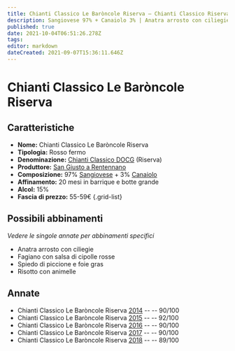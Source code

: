 ```yaml
---
title: Chianti Classico Le Baròncole Riserva – Chianti Classico Riserva DOCG – San Giusto a Rentennano – Toscana (IT) – 55-59€ – 4★-5★
description: Sangiovese 97% + Canaiolo 3% | Anatra arrosto con ciliegie – Fagiano con salsa di cipolle rosse – Spiedo di piccione e foie gras – Risotto con animelle
published: true
date: 2021-10-04T06:51:26.278Z
tags: 
editor: markdown
dateCreated: 2021-09-07T15:36:11.646Z
---
```


# Chianti Classico Le Baròncole Riserva

## Caratteristiche
- **Nome:** Chianti Classico Le Baròncole Riserva
- **Tipologia:** Rosso fermo
- **Denominazione:** [Chianti Classico DOCG](/denominazioni/Italia/Toscana/DOCG/Chianti-Classico) (Riserva)
- **Produttore:** [San Giusto a Rentennano](/produttori/Italia/Toscana/San-Giusto-a-Rentennano) 
- **Composizione:** 97% [Sangiovese](/vitigni/Italia/sangiovese) + 3% [Canaiolo](/vitigni/Italia/canaiolo)
- **Affinamento:** 20 mesi in barrique e botte grande
- **Alcol:** 15%
- **Fascia di prezzo:** 55-59€
{.grid-list}




## Possibili abbinamenti
*Vedere le singole annate per abbinamenti specifici*

- Anatra arrosto con ciliegie
- Fagiano con salsa di cipolle rosse
- Spiedo di piccione e foie gras 
- Risotto con animelle 

## Annate
- Chianti Classico Le Baròncole Riserva [2014](vini/Italia/Toscana/San-Giusto-a-Rentennano/Chianti-Classico-Le-Baroncole-Riserva/2014) -- <span class="star-4"></span> -- 90/100
- Chianti Classico Le Baròncole Riserva [2015](vini/Italia/Toscana/San-Giusto-a-Rentennano/Chianti-Classico-Le-Baroncole-Riserva/2015) -- <span class="star-5"></span> -- 92/100
- Chianti Classico Le Baròncole Riserva [2016](vini/Italia/Toscana/San-Giusto-a-Rentennano/Chianti-Classico-Le-Baroncole-Riserva/2016) -- <span class="star-4"></span> -- 90/100
- Chianti Classico Le Baròncole Riserva [2017](vini/Italia/Toscana/San-Giusto-a-Rentennano/Chianti-Classico-Le-Baroncole-Riserva/2017) -- <span class="star-4"></span> -- 90/100
- Chianti Classico Le Baròncole Riserva [2018](vini/Italia/Toscana/San-Giusto-a-Rentennano/Chianti-Classico-Le-Baroncole-Riserva/2018) -- <span class="star-4"></span> -- 89/100